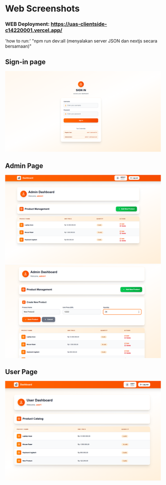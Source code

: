 # Web Screenshots
### WEB Deployment: https://uas-clientside-c14220001.vercel.app/
'how to run:' 
"npm run dev:all (menyalakan server JSON dan nextjs secara bersamaan)"

## Sign-in page
![alt text](public/Screenshots/signin_page.png)

## Admin Page
![alt text](public/Screenshots/admin_dashboard.png)
![alt text](public/Screenshots/admin_dashboard_crud.png)

## User Page
![alt text](public/Screenshots/user_dashboard.png)
